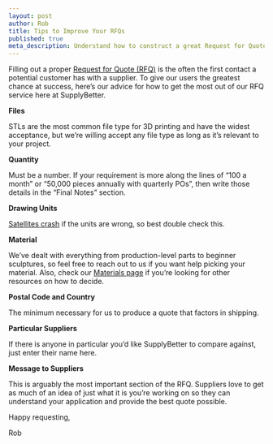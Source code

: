 ```yaml
--- 
layout: post
author: Rob
title: Tips to Improve Your RFQs
published: true
meta_description: Understand how to construct a great Request for Quote (RFQ) will greatly improve your ability to find the best manufacturing services for custom parts.
---
```


Filling out a proper [Request for Quote (RFQ)](http://www.supplybetter.com/orders/new) is the often the first contact a potential customer has with a supplier. To give our users the greatest chance at success, here’s our advice for how to get the most out of our RFQ service here at SupplyBetter. 

**Files**

STLs are the most common file type for 3D printing and have the widest acceptance, but we’re willing accept any file type as long as it’s relevant to your project. 

**Quantity**

Must be a number. If your requirement is more along the lines of “100 a month” or “50,000 pieces annually with quarterly POs”, then write those details in the “Final Notes” section.

**Drawing Units**

[Satellites crash](http://en.wikipedia.org/wiki/Mars_Climate_Orbiter) if the units are wrong, so best double check this. 

**Material**

We’ve dealt with everything from production-level parts to beginner sculptures, so feel free to reach out to us if you want help picking your material. Also, check our [Materials page](http://www.supplybetter.com/materials) if you’re looking for other resources on how to decide. 

**Postal Code and Country**

The minimum necessary for us to produce a quote that factors in shipping. 

**Particular Suppliers**

If there is anyone in particular you’d like SupplyBetter to compare against, just enter their name here. 

**Message to Suppliers**

This is arguably the most important section of the RFQ. Suppliers love to get as much of an idea of just what it is you’re working on so they can understand your application and provide the best quote possible. 

Happy requesting,

Rob
